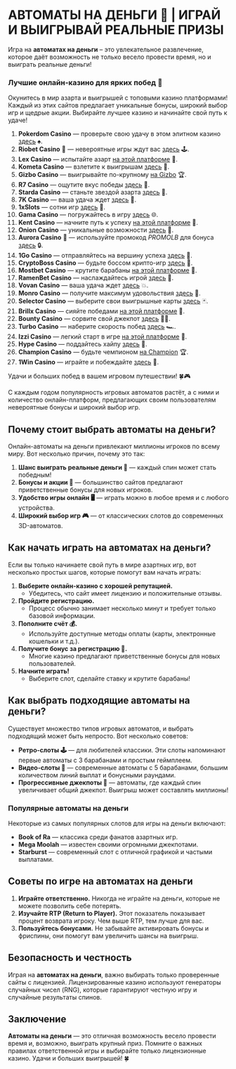 # АВТОМАТЫ НА ДЕНЬГИ 🎰 | ИГРАЙ И ВЫИГРЫВАЙ РЕАЛЬНЫЕ ПРИЗЫ

Игра на **автоматах на деньги** – это увлекательное развлечение, которое даёт возможность не только весело провести время, но и выиграть реальные деньги! 
### Лучшие онлайн-казино для ярких побед 🎰

Окунитесь в мир азарта и выигрышей с топовыми казино платформами! Каждый из этих сайтов предлагает уникальные бонусы, широкий выбор игр и щедрые акции. Выбирайте лучшее казино и начинайте свой путь к удаче!

1. **Pokerdom Casino** — проверьте свою удачу в этом элитном казино [здесь](https://brandplay.link/Bxg7SC7H) ♠️.
2. **Riobet Casino** 🌟 — невероятные игры ждут вас [здесь](https://brandplay.link/dtx89f2L) 🕹️.
3. **Lex Casino** — испытайте азарт [на этой платформе](https://brandplay.link/2HFTmBc8) 🎲.
4. **Kometa Casino** — взлетите к выигрышам [здесь](https://brandplay.link/tLG15CCb) 🚀.
5. **Gizbo Casino** — выигрывайте по-крупному [на Gizbo](https://gizbo-tea02.com/c8e962e89) 🏆.
6. **R7 Casino** — ощутите вкус победы [здесь](https://brandplay.link/zPmNmTWG) 🎯.
7. **Starda Casino** — станьте звездой азарта [здесь](https://brandplay.link/cpFQbWKn) 🌟.
8. **7K Casino** — ваша удача ждет [здесь](https://brandplay.link/dd46bNgD) 🎰.
9. **1xSlots** — сотни игр [здесь](https://brandplay.link/R4xfxqdm) 🎲.
10. **Gama Casino** — погружайтесь в игру [здесь](https://brandplay.link/zrZpLFTP) 🌐.
11. **Kent Casino** — начните путь к успеху [на этой платформе](https://passage-through-deserts.com/de0514c15) 🏅.
12. **Onion Casino** — уникальные возможности [здесь](https://obclk001-2d.top/click?offer_id=986&partner_id=10542&landing_id=1798&utm_medium=affiliate&sub_1=oncasino3) 🧅.
13. **Aurora Casino** 🌌 — используйте промокод *PROMOLB* для бонуса [здесь](https://10trafic-stat2.com/click/668546566bcc6313411604c7/6766/15114/subaccount?promocode=PROMOLB) 🔒.
14. **1Go Casino** — отправляйтесь на вершину успеха [здесь](https://1go-ircp01.com/ce015f410) 🚀.
15. **CryptoBoss Casino** — будьте боссом крипто-игр [здесь](https://cryptobossc.online/d847bcfa9) 💎.
16. **Mostbet Casino** — крутите барабаны [на этой платформе](https://ktbtis024ifqfn0mst.com/beQs) 🎰.
17. **RamenBet Casino** — наслаждайтесь игрой [здесь](https://get.saltyram.com/ru/registration?apkpop=0&partner=p24970p3296034p5526) 🍜.
18. **Vovan Casino** — ваша удача ждет [здесь](https://vovan.site/d2375cf9b) 💥.
19. **Monro Casino** — получите максимум удовольствия [здесь](https://mnr-ircp01.com/c3ce72a2c) 🎯.
20. **Selector Casino** — выберите свои выигрышные карты [здесь](https://gosel.pl/SELVK) 🃏.
21. **Brillx Casino** — сияйте победами [на этой платформе](https://brillx.pub/BRIVK) 💫.
22. **Bounty Casino** — сорвите свой джекпот [здесь](https://bounty-casino.de/BOVK) 🏴‍☠️.
23. **Turbo Casino** — наберите скорость побед [здесь](https://turbo-casino.pro/TURVK) 🏎️.
24. **Izzi Casino** — легкий старт в игре [на этой платформе](https://izzi-fr03.com/ca7c8a7b7) 🎰.
25. **Hype Casino** — поддайтесь хайпу [здесь](https://hypekaz.com/dc2f44ad0) 🎉.
26. **Champion Casino** — будьте чемпионом [на Champion](https://champcasino.ink/pobeda/doa-hats?p80412p305331p112c) 🏆.
27. **1Win Casino** — играйте и побеждайте [здесь](https://brandplay.link/6F5VqbyZ) 🥇.

Удачи и больших побед в вашем игровом путешествии! 🍀🎮

С каждым годом популярность игровых автоматов растёт, а с ними и количество онлайн-платформ, предлагающих своим пользователям невероятные бонусы и широкий выбор игр.

## Почему стоит выбрать автоматы на деньги?

Онлайн-автоматы на деньги привлекают миллионы игроков по всему миру. Вот несколько причин, почему это так:

1. **Шанс выиграть реальные деньги 💸** — каждый спин может стать победным!
2. **Бонусы и акции 🎁** — большинство сайтов предлагают приветственные бонусы для новых игроков.
3. **Удобство игры онлайн 🖥️** — играть можно в любое время и с любого устройства.
4. **Широкий выбор игр 🎮** — от классических слотов до современных 3D-автоматов.

## Как начать играть на автоматах на деньги?

Если вы только начинаете свой путь в мире азартных игр, вот несколько простых шагов, которые помогут вам начать играть:

1. **Выберите онлайн-казино с хорошей репутацией.**
   - Убедитесь, что сайт имеет лицензию и положительные отзывы.
2. **Пройдите регистрацию.**
   - Процесс обычно занимает несколько минут и требует только базовой информации.
3. **Пополните счёт 💰.**
   - Используйте доступные методы оплаты (карты, электронные кошельки и т.д.).
4. **Получите бонус за регистрацию 🎉.**
   - Многие казино предлагают приветственные бонусы для новых пользователей.
5. **Начните играть!**
   - Выберите слот, сделайте ставку и крутите барабаны!

## Как выбрать подходящие автоматы на деньги?

Существует множество типов игровых автоматов, и выбрать подходящий может быть непросто. Вот несколько советов:

- **Ретро-слоты 🕹️** — для любителей классики. Эти слоты напоминают первые автоматы с 3 барабанами и простым геймплеем.
- **Видео-слоты 🎥** — современные автоматы с 5 барабанами, большим количеством линий выплат и бонусными раундами.
- **Прогрессивные джекпоты 💎** — автоматы, где каждый спин увеличивает общий джекпот. Выигрыш может составлять миллионы!

### Популярные автоматы на деньги

Некоторые из самых популярных слотов для игры на деньги включают:

- **Book of Ra** — классика среди фанатов азартных игр.
- **Mega Moolah** — известен своими огромными джекпотами.
- **Starburst** — современный слот с отличной графикой и частыми выплатами.

## Советы по игре на автоматах на деньги

1. **Играйте ответственно.** Никогда не играйте на деньги, которые не можете позволить себе потерять.
2. **Изучайте RTP (Return to Player).** Этот показатель показывает процент возврата игроку. Чем выше RTP, тем лучше для вас.
3. **Пользуйтесь бонусами.** Не забывайте активировать бонусы и фриспины, они помогут вам увеличить шансы на выигрыш.

## Безопасность и честность

Играя на **автоматах на деньги**, важно выбирать только проверенные сайты с лицензией. Лицензированные казино используют генераторы случайных чисел (RNG), которые гарантируют честную игру и случайные результаты спинов.

## Заключение

**Автоматы на деньги** — это отличная возможность весело провести время и, возможно, выиграть крупный приз. Помните о важных правилах ответственной игры и выбирайте только лицензионные казино. Удачи и больших выигрышей! 🍀

